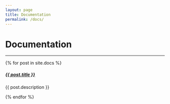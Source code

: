 ```yaml
---
layout: page
title: Documentation
permalink: /docs/
---
```


# Documentation

<div class="section-index">
    <hr class="panel-line">
    {% for post in site.docs  %}
    <div class="entry">
    <h5><a href="{{ post.url | prepend: site.baseurl }}">{{ post.title }}</a></h5>
    <p>{{ post.description }}</p>
    </div>{% endfor %}
</div>
